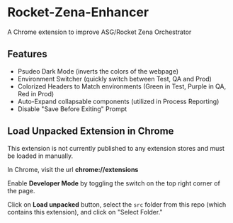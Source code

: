 # Rocket-Zena-Enhancer
A Chrome extension to improve ASG/Rocket Zena Orchestrator
## Features
- Psudeo Dark Mode (inverts the colors of the webpage)
- Environment Switcher (quickly switch between Test, QA and Prod)
- Colorized Headers to Match environments (Green in Test, Purple in QA, Red in Prod)
- Auto-Expand collapsable components (utilized in Process Reporting)
- Disable "Save Before Exiting" Prompt

## Load Unpacked Extension in Chrome
This extension is not currently published to any extension stores and must be loaded in manually.

In Chrome, visit the url **chrome://extensions**

Enable **Developer Mode** by toggling the switch on the top right corner of the page.

Click on **Load unpacked** button, select the `src` folder from this repo (which contains this extension), and click on "Select Folder."
